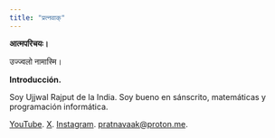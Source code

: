```yaml
---
title: "प्रत्नवाक्"
---
```

**आत्मपरिचयः।**

उज्ज्वलो नामास्मि।

**Introducción.**

Soy Ujjwal Rajput de la India. Soy bueno en sánscrito, matemáticas y programación informática.

[YouTube](https://www.youtube.com/@pratnavaak). [X](https://x.com/@pratnavaak). [Instagram](https://www.instagram.com/pratnavaak). [pratnavaak@proton.me](mailto:pratnavaak@proton.me).